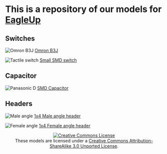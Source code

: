 This is a repository of our models for [EagleUp](http://eagleup.wordpress.com/)
==============================================


Switches
--------

![Omron B3J](/akafugu/eagleup_models/raw/master/switches/B3J.png)
[Omron B3J](/akafugu/eagleup_models/raw/master/switches/B3J.skp)

![Tactile switch](/akafugu/eagleup_models/raw/master/switches/TACTILE_SWITCH_SMD.png)
[Small SMD switch](/akafugu/eagleup_models/raw/master/switches/TACTILE_SWITCH_SMD.skp)

Capacitor
---------

![Panasonic D](/akafugu/eagleup_models/raw/master/passive/capacitors/SMD/PANASONIC_D.png)
[SMD Capacitor](/akafugu/eagleup_models/raw/master/passive/capacitors/SMD/PANASONIC_D.skp)

Headers
-------

![Male angle](/akafugu/eagleup_models/raw/master/headers/1X04-ANGLE.png)
[1x4 Male angle header](/akafugu/eagleup_models/raw/master/headers/1X04-ANGLE.skp)

![Female angle](/akafugu/eagleup_models/raw/master/headers/1X04-ANGLE-FEMALE.png)
[1x4 Female angle header](/akafugu/eagleup_models/raw/master/headers/1X04-ANGLE-FEMALE.skp)

<center>
<a rel="license" href="http://creativecommons.org/licenses/by-sa/3.0/"><img alt="Creative Commons License" style="border-width:0" src="http://i.creativecommons.org/l/by-sa/3.0/88x31.png" /></a><br />These models are licensed under a <a rel="license" href="http://creativecommons.org/licenses/by-sa/3.0/">Creative Commons Attribution-ShareAlike 3.0 Unported License</a>.
</center>

